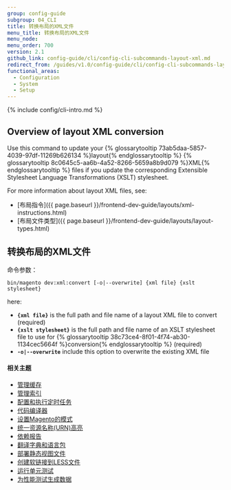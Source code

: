 ```yaml
---
group: config-guide
subgroup: 04_CLI
title: 转换布局的XML文件
menu_title: 转换布局的XML文件
menu_node:
menu_order: 700
version: 2.1
github_link: config-guide/cli/config-cli-subcommands-layout-xml.md
redirect_from: /guides/v1.0/config-guide/cli/config-cli-subcommands-layout-xml.html
functional_areas:
  - Configuration
  - System
  - Setup
---
```


{% include config/cli-intro.md %}

## Overview of layout XML conversion
Use this command to update your {% glossarytooltip 73ab5daa-5857-4039-97df-11269b626134 %}layout{% endglossarytooltip %} {% glossarytooltip 8c0645c5-aa6b-4a52-8266-5659a8b9d079 %}XML{% endglossarytooltip %} files if you update the corresponding Extensible Stylesheet Language Transformations (XSLT) stylesheet.

For more information about layout XML files, see:

-   [布局指令]({{ page.baseurl }}/frontend-dev-guide/layouts/xml-instructions.html)
-   [布局文件类型]({{ page.baseurl }}/frontend-dev-guide/layouts/layout-types.html)

## 转换布局的XML文件
命令参数：

	bin/magento dev:xml:convert [-o|--overwrite] {xml file} {xslt stylesheet}

here:

-   **`{xml file}`** is the full path and file name of a layout XML file to convert (required)
-   **`{xslt stylesheet}`** is the full path and file name of an XSLT stylesheet file to use for {% glossarytooltip 38c73ce4-8f01-4f74-ab30-1134cec5664f %}conversion{% endglossarytooltip %} (required)
-   **`-o|--overwrite`** include this option to overwrite the existing XML file

#### 相关主题

-   <a href="{{ page.baseurl }}/config-guide/cli/config-cli-subcommands-cache.html">管理缓存</a>
-   <a href="{{ page.baseurl }}/config-guide/cli/config-cli-subcommands-index.html">管理索引</a>
-   <a href="{{ page.baseurl }}/config-guide/cli/config-cli-subcommands-cron.html">配置和执行定时任务</a>
-   <a href="{{ page.baseurl }}/config-guide/cli/config-cli-subcommands-compiler.html">代码编译器</a>
-   <a href="{{ page.baseurl }}/config-guide/cli/config-cli-subcommands-mode.html">设置Magento的模式</a>
-   <a href="{{ page.baseurl }}/config-guide/cli/config-cli-subcommands-urn.html">统一资源名称(URN)高亮</a>
-   <a href="{{ page.baseurl }}/config-guide/cli/config-cli-subcommands-depen.html">依赖报告</a>
-   <a href="{{ page.baseurl }}/config-guide/cli/config-cli-subcommands-i18n.html">翻译字典和语言包</a>
-   <a href="{{ page.baseurl }}/config-guide/cli/config-cli-subcommands-static-view.html">部署静态视图文件</a>
-   <a href="{{ page.baseurl }}/config-guide/cli/config-cli-subcommands-less-sass.html">创建软链接到LESS文件</a>
-   <a href="{{ page.baseurl }}/config-guide/cli/config-cli-subcommands-test.html">运行单元测试</a>
-   <a href="{{ page.baseurl }}/config-guide/cli/config-cli-subcommands-perf-data.html">为性能测试生成数据</a>
